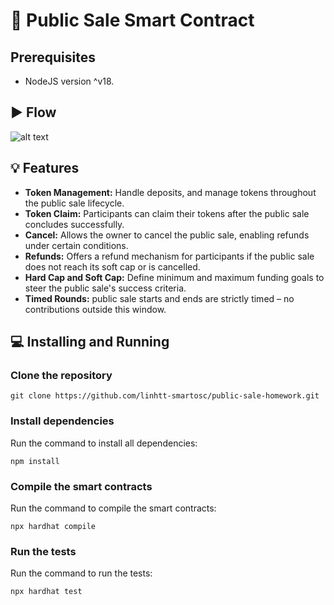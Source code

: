 # 🚀 Public Sale Smart Contract
## Prerequisites
+ NodeJS version ^v18.  
## ▶️ Flow
![alt text](flow.drawio.png)

## 💡 Features
+ **Token Management:** Handle deposits, and manage tokens throughout the public sale lifecycle.
+ **Token Claim:** Participants can claim their tokens after the public sale concludes successfully.
+ **Cancel:** Allows the owner to cancel the public sale, enabling refunds under certain conditions.
+ **Refunds:** Offers a refund mechanism for participants if the public sale does not reach its soft cap or is cancelled.
+ **Hard Cap and Soft Cap:** Define minimum and maximum funding goals to steer the public sale's success criteria.
+ **Timed Rounds:** public sale starts and ends are strictly timed – no contributions outside this window.

## 💻 Installing and Running 
### Clone the repository 
```
git clone https://github.com/linhtt-smartosc/public-sale-homework.git
```
### Install dependencies
Run the command to install all dependencies: 
```
npm install
```
### Compile the smart contracts 
Run the command to compile the smart contracts: 
```
npx hardhat compile
```
### Run the tests
Run the command to run the tests: 
``` 
npx hardhat test
```
